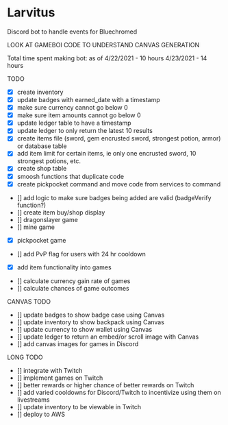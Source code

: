 # Larvitus
Discord bot to handle events for Bluechromed

LOOK AT GAMEBOI CODE TO UNDERSTAND CANVAS GENERATION

Total time spent making bot:
as of 4/22/2021 - 10 hours
4/23/2021 - 14 hours

TODO
- [x] create inventory 
- [x] update badges with earned_date with a timestamp
- [x] make sure currency cannot go below 0
- [x] make sure item amounts cannot go below 0
- [x] update ledger table to have a timestamp
- [x] update ledger to only return the latest 10 results
- [x] create items file (sword, gem encrusted sword, strongest potion, armor) or database table
- [x] add item limit for certain items, ie only one encrusted sword, 10 strongest potions, etc.
- [x] create shop table
- [x] smoosh functions that duplicate code
- [x] create pickpocket command and move code from services to command
- [] add logic to make sure badges being added are valid (badgeVerify function?)
- [] create item buy/shop display
- [] dragonslayer game
- [] mine game
- [x] pickpocket game
- [] add PvP flag for users with 24 hr cooldown
- [x] add item functionality into games
- [] calculate currency gain rate of games
- [] calculate chances of game outcomes

CANVAS TODO
- [] update badges to show badge case using Canvas
- [] update inventory to show backpack using Canvas
- [] update currency to show wallet using Canvas
- [] update ledger to return an embed/or scroll image with Canvas
- [] add canvas images for games in Discord

LONG TODO
- [] integrate with Twitch
- [] implement games on Twitch
- [] better rewards or higher chance of better rewards on Twitch
- [] add varied cooldowns for Discord/Twitch to incentivize using them on livestreams
- [] update inventory to be viewable in Twitch
- [] deploy to AWS
